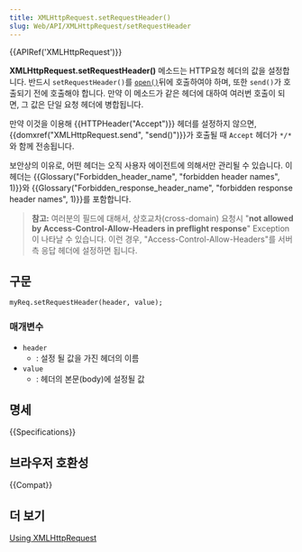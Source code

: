 ```yaml
---
title: XMLHttpRequest.setRequestHeader()
slug: Web/API/XMLHttpRequest/setRequestHeader
---
```

{{APIRef('XMLHttpRequest')}}

**XMLHttpRequest.setRequestHeader()** 메소드는 HTTP요청 헤더의 값을 설정합니다. 반드시 `setRequestHeader()`를 [`open()`](#open)뒤에 호출하여야 하며, 또한 `send()`가 호출되기 전에 호출해야 합니다. 만약 이 메소드가 같은 헤더에 대하여 여러번 호출이 되면, 그 값은 단일 요청 헤더에 병합됩니다.

만약 이것을 이용해 {{HTTPHeader("Accept")}} 헤더를 설정하지 않으면, {{domxref("XMLHttpRequest.send", "send()")}}가 호출될 때 `Accept` 헤더가 `*/*`와 함께 전송됩니다.

보안상의 이유로, 어떤 헤더는 오직 사용자 에이전트에 의해서만 관리될 수 있습니다. 이 헤더는 {{Glossary("Forbidden_header_name", "forbidden header names", 1)}}와 {{Glossary("Forbidden_response_header_name", "forbidden response header names", 1)}}를 포함합니다.

> **참고:** 여러분의 필드에 대해서, 상호교차(cross-domain) 요청시 "**not allowed by Access-Control-Allow-Headers in preflight response**" Exception이 나타날 수 있습니다. 이런 경우, "Access-Control-Allow-Headers"를 서버 측 응답 헤더에 설정하면 됩니다.

## 구문

    myReq.setRequestHeader(header, value);

### 매개변수

- `header`
  - : 설정 될 값을 가진 헤더의 이름
- `value`
  - : 헤더의 본문(body)에 설정될 값

## 명세

{{Specifications}}

## 브라우저 호환성

{{Compat}}

## 더 보기

[Using XMLHttpRequest](/ko/docs/Web/API/XMLHttpRequest/Using_XMLHttpRequest)
